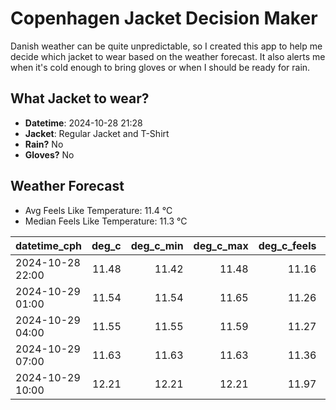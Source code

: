 
# Copenhagen Jacket Decision Maker

Danish weather can be quite unpredictable, so I created this app to help me decide which jacket to wear based on the weather forecast. 
It also alerts me when it's cold enough to bring gloves or when I should be ready for rain.

## What Jacket to wear?

- **Datetime**: 2024-10-28 21:28
- **Jacket**: Regular Jacket and T-Shirt
- **Rain?** No
- **Gloves?** No

## Weather Forecast
- Avg Feels Like Temperature: 11.4 °C
- Median Feels Like Temperature: 11.3 °C

| datetime_cph     |   deg_c |   deg_c_min |   deg_c_max |   deg_c_feels | weather   | wind   | rain   |
|:-----------------|--------:|------------:|------------:|--------------:|:----------|:-------|:-------|
| 2024-10-28 22:00 |   11.48 |       11.42 |       11.48 |         11.16 | Clouds    | Low    | None   |
| 2024-10-29 01:00 |   11.54 |       11.54 |       11.65 |         11.26 | Clouds    | Low    | None   |
| 2024-10-29 04:00 |   11.55 |       11.55 |       11.59 |         11.27 | Clouds    | Low    | None   |
| 2024-10-29 07:00 |   11.63 |       11.63 |       11.63 |         11.36 | Clouds    | Low    | None   |
| 2024-10-29 10:00 |   12.21 |       12.21 |       12.21 |         11.97 | Clouds    | Low    | None   |
        